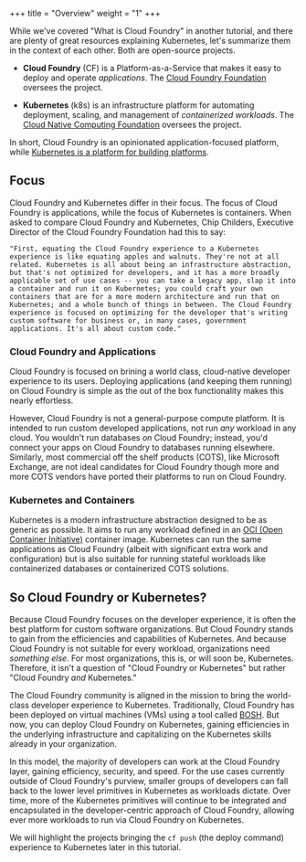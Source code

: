 +++
title = "Overview"
weight = "1"
+++

While we've covered "What is Cloud Foundry" in another tutorial, and there are plenty of great resources explaining Kubernetes, let's summarize them in the context of each other. Both are open-source projects.

* **Cloud Foundry** (CF) is a Platform-as-a-Service that makes it easy to deploy and operate _applications_. The [Cloud Foundry Foundation](https://cloudfoundry.org) oversees the project. 

* **Kubernetes** (k8s) is an infrastructure platform for automating deployment, scaling, and management of _containerized workloads_. The [Cloud Native Computing Foundation](https://www.cncf.io/) oversees the project. 

In short, Cloud Foundry is an opinionated application-focused platform, while [Kubernetes is a platform for building platforms](https://twitter.com/kelseyhightower/status/935252923721793536?s=20). 


## Focus

Cloud Foundry and Kubernetes differ in their focus. The focus of Cloud Foundry is applications, while the focus of Kubernetes is containers. When asked to compare Cloud Foundry and Kubernetes, Chip Childers, Executive Director of the Cloud Foundry Foundation had this to say:

	"First, equating the Cloud Foundry experience to a Kubernetes experience is like equating apples and walnuts. They're not at all related. Kubernetes is all about being an infrastructure abstraction, but that's not optimized for developers, and it has a more broadly applicable set of use cases -- you can take a legacy app, slap it into a container and run it on Kubernetes; you could craft your own containers that are for a more modern architecture and run that on Kubernetes; and a whole bunch of things in between. The Cloud Foundry experience is focused on optimizing for the developer that's writing custom software for business or, in many cases, government applications. It's all about custom code."

### Cloud Foundry and Applications

Cloud Foundry is focused on brining a world class, cloud-native developer experience to its users. Deploying applications (and keeping them running) on Cloud Foundry is simple as the out of the box functionality makes this nearly effortless. 

However, Cloud Foundry is not a general-purpose compute platform. It is intended to run custom developed applications, not run _any_ workload in any cloud. You wouldn't run databases _on_ Cloud Foundry; instead, you'd connect your apps on Cloud Foundry to databases running elsewhere. Similarly, most commercial off the shelf products (COTS), like Microsoft Exchange, are not ideal candidates for Cloud Foundry though more and more COTS vendors have ported their platforms to run on Cloud Foundry.

### Kubernetes and Containers

Kubernetes is a modern infrastructure abstraction designed to be as generic as possible. It aims to run any workload defined in an [OCI (Open Container Initiative)](https://www.opencontainers.org/) container image. Kubernetes can run the same applications as Cloud Foundry (albeit with significant extra work and configuration) but is also suitable for running stateful workloads like containerized databases or containerized COTS solutions.

## So Cloud Foundry or Kubernetes?

Because Cloud Foundry focuses on the developer experience, it is often the best platform for custom software organizations. But Cloud Foundry stands to gain from the efficiencies and capabilities of Kubernetes. And because Cloud Foundry is not suitable for every workload, organizations need _something else_. For most organizations, this is, or will soon be, Kubernetes. Therefore, it isn't a question of "Cloud Foundry or Kubernetes" but rather "Cloud Foundry _and_ Kubernetes." 

The Cloud Foundry community is aligned in the mission to bring the world-class developer experience to Kubernetes. Traditionally, Cloud Foundry has been deployed on virtual machines (VMs) using a tool called [BOSH](https://bosh.io). But now, you can deploy Cloud Foundry on Kubernetes, gaining efficiencies in the underlying infrastructure and capitalizing on the Kubernetes skills already in your organization. 

In this model, the majority of developers can work at the Cloud Foundry layer, gaining efficiency, security, and speed. For the use cases currently outside of Cloud Foundry's purview, smaller groups of developers can fall back to the lower level primitives in Kubernetes as workloads dictate. Over time, more of the Kubernetes primitives will continue to be integrated and encapsulated in the developer-centric approach of Cloud Foundry, allowing ever more workloads to run via Cloud Foundry on Kubernetes.

We will highlight the projects bringing the `cf push` (the deploy command) experience to Kubernetes later in this tutorial.